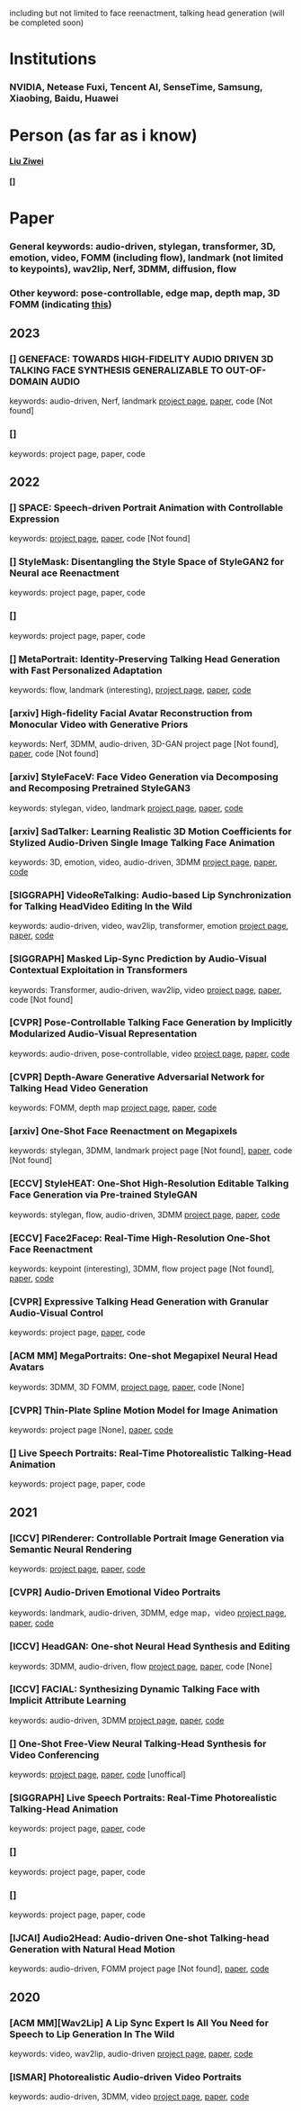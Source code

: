 including but not limited to face reenactment, talking head generation
(will be completed soon)

# Institutions
### NVIDIA, Netease Fuxi, Tencent AI, SenseTime, Samsung, Xiaobing, Baidu, Huawei

# Person (as far as i know)
#### [Liu Ziwei](https://liuziwei7.github.io/publications.html)
#### []

# Paper

### General keywords: audio-driven, stylegan, transformer, 3D, emotion, video, FOMM (including flow), landmark (not limited to keypoints), wav2lip, Nerf, 3DMM, diffusion, flow
### Other keyword: pose-controllable, edge map, depth map, 3D FOMM (indicating [this](https://arxiv.org/abs/2011.15126))

## 2023
### \[] GENEFACE: TOWARDS HIGH-FIDELITY AUDIO DRIVEN 3D TALKING FACE SYNTHESIS GENERALIZABLE TO OUT-OF-DOMAIN AUDIO
keywords: audio-driven, Nerf, landmark
[project page](https://geneface.github.io/), 
[paper](https://openreview.net/forum?id=YfwMIDhPccD), 
code [Not found]

### \[] 
keywords:
project page, 
paper, 
code

## 2022
### \[] SPACE: Speech-driven Portrait Animation with Controllable Expression
keywords:
[project page](https://deepimagination.cc/SPACEx/), 
[paper](https://arxiv.org/pdf/2211.09809), 
code [Not found]

### \[] StyleMask: Disentangling the Style Space of StyleGAN2 for Neural ace Reenactment
keywords:
project page, 
paper, 
code

### \[] 
keywords:
project page, 
paper, 
code

### \[] MetaPortrait: Identity-Preserving Talking Head Generation with Fast Personalized Adaptation
keywords: flow, landmark (interesting), 
[project page](https://meta-portrait.github.io), 
[paper](https://arxiv.org/abs/2212.08062), 
[code](https://github.com/Meta-Portrait/MetaPortrait)

### \[arxiv] High-fidelity Facial Avatar Reconstruction from Monocular Video with Generative Priors
keywords: Nerf, 3DMM, audio-driven, 3D-GAN
project page [Not found], 
[paper](https://arxiv.org/abs/2211.15064), 
code [Not found]

### \[arxiv] StyleFaceV: Face Video Generation via Decomposing and Recomposing Pretrained StyleGAN3
keywords: stylegan, video, landmark
[project page](http://haonanqiu.com/projects/StyleFaceV.html), 
[paper](https://arxiv.org/abs/2208.07862), 
[code](https://github.com/arthur-qiu/StyleFaceV)

### \[arxiv] SadTalker: Learning Realistic 3D Motion Coefficients for Stylized Audio-Driven Single Image Talking Face Animation
keywords: 3D, emotion, video, audio-driven, 3DMM
[project page](https://sadtalker.github.io), 
[paper](https://arxiv.org/abs/2211.12194), 
[code](https://github.com/Winfredy/SadTalker)

### \[SIGGRAPH] VideoReTalking: Audio-based Lip Synchronization for Talking HeadVideo Editing In the Wild
keywords: audio-driven, video, wav2lip, transformer, emotion
[project page](https://vinthony.github.io/video-retalking/), 
[paper](https://arxiv.org/abs/2211.14758), 
[code](https://github.com/vinthony/video-retalking/)

### \[SIGGRAPH] Masked Lip-Sync Prediction by Audio-Visual Contextual Exploitation in Transformers
keywords: Transformer, audio-driven, wav2lip, video
[project page](https://hangz-nju-cuhk.github.io/projects/AV-CAT), 
[paper](https://arxiv.org/abs/2212.04970), 
code [Not found]

### \[CVPR] Pose-Controllable Talking Face Generation by Implicitly Modularized Audio-Visual Representation
keywords: audio-driven, pose-controllable, video
[project page](https://hangz-nju-cuhk.github.io/projects/PC-AVS), 
[paper](https://arxiv.org/abs/2104.11116), 
[code](https://github.com/Hangz-nju-cuhk/Talking-Face_PC-AVS)

### \[CVPR] Depth-Aware Generative Adversarial Network for Talking Head Video Generation
keywords: FOMM, depth map
[project page](https://harlanhong.github.io/publications/dagan.html), 
[paper](https://arxiv.org/abs/2203.06605), 
[code](https://github.com/harlanhong/CVPR2022-DaGAN)

### \[arxiv] One-Shot Face Reenactment on Megapixels
keywords: stylegan, 3DMM, landmark
project page [Not found], 
[paper](https://arxiv.org/pdf/2205.13368), 
code [Not found]

### \[ECCV] StyleHEAT: One-Shot High-Resolution Editable Talking Face Generation via Pre-trained StyleGAN
keywords: stylegan, flow, audio-driven, 3DMM
[project page](http://feiiyin.github.io/StyleHEAT/), 
[paper](https://arxiv.org/abs/2203.04036), 
[code](https://github.com/FeiiYin/StyleHEAT/)

### \[ECCV] Face2Faceρ: Real-Time High-Resolution One-Shot Face Reenactment
keywords: keypoint (interesting), 3DMM, flow
project page [Not found], 
[paper](https://www.ecva.net/papers/eccv_2022/papers_ECCV/papers/136730055.pdf), 
[code](https://github.com/NetEase-GameAI/Face2FaceRHO)

### \[CVPR] Expressive Talking Head Generation with Granular Audio-Visual Control
keywords:
project page, 
[paper](https://openaccess.thecvf.com/content/CVPR2022/papers/Liang_Expressive_Talking_Head_Generation_With_Granular_Audio-Visual_Control_CVPR_2022_paper.pdf
), 
code

### \[ACM MM] MegaPortraits: One-shot Megapixel Neural Head Avatars
keywords: 3DMM, 3D FOMM, 
[project page](https://samsunglabs.github.io/MegaPortraits/), 
[paper](https://arxiv.org/abs/2207.07621), 
code [None]

### \[CVPR] Thin-Plate Spline Motion Model for Image Animation
keywords:
project page [None], 
[paper](https://arxiv.org/abs/2203.14367), 
[code](https://github.com/yoyo-nb/Thin-Plate-Spline-Motion-Model)

### \[] Live Speech Portraits: Real-Time Photorealistic Talking-Head Animation
keywords:
project page, 
paper, 
code

## 2021
### \[ICCV] PIRenderer: Controllable Portrait Image Generation via Semantic Neural Rendering
keywords:
[project page](https://renyurui.github.io/PIRender_web/), 
[paper](https://arxiv.org/abs/2109.08379), 
[code](https://github.com/RenYurui/PIRender)

### \[CVPR] Audio-Driven Emotional Video Portraits
keywords: landmark, audio-driven, 3DMM, edge map，video
[project page](https://jixinya.github.io/projects/evp/), 
[paper](https://arxiv.org/abs/2104.07452), 
[code](https://github.com/jixinya/EVP)

### \[ICCV] HeadGAN: One-shot Neural Head Synthesis and Editing
keywords: 3DMM, audio-driven, flow
[project page](https://michaildoukas.github.io/HeadGAN/), 
[paper](https://arxiv.org/abs/2012.08261), 
code [None]

### \[ICCV] FACIAL: Synthesizing Dynamic Talking Face with Implicit Attribute Learning
keywords: audio-driven, 3DMM
[project page](https://personal.utdallas.edu/~xguo/), 
[paper](https://arxiv.org/abs/2108.07938), 
[code](https://github.com/zhangchenxu528/FACIAL)

### \[] One-Shot Free-View Neural Talking-Head Synthesis for Video Conferencing
keywords:
[project page](https://nvlabs.github.io/face-vid2vid), 
[paper](https://arxiv.org/abs/2011.15126), 
[code](https://github.com/zhanglonghao1992/One-Shot_Free-View_Neural_Talking_Head_Synthesis) [unoffical]

### \[SIGGRAPH] Live Speech Portraits: Real-Time Photorealistic Talking-Head Animation
keywords:
project page, 
[paper](https://arxiv.org/abs/2109.10595), 
code

### \[] 
keywords:
project page, 
paper, 
code

### \[] 
keywords:
project page, 
paper, 
code

### \[IJCAI] Audio2Head: Audio-driven One-shot Talking-head Generation with Natural Head Motion
keywords: audio-driven, FOMM
project page [Not found], 
[paper](https://www.ijcai.org/proceedings/2021/0152.pdf), 
[code](https://github.com/wangsuzhen/Audio2Head)

## 2020
### \[ACM MM]\[Wav2Lip] A Lip Sync Expert Is All You Need for Speech to Lip Generation In The Wild
keywords: video, wav2lip, audio-driven
[project page](http://cvit.iiit.ac.in/research/projects/cvit-projects/a-lip-sync-expert-is-all-you-need-for-speech-to-lip-generation-in-the-wild/), 
[paper](https://arxiv.org/abs/2008.10010), 
[code](https://github.com/Rudrabha/Wav2Lip)

### \[ISMAR] Photorealistic Audio-driven Video Portraits
keywords: audio-driven, 3DMM, video
[project page](https://richardt.name/publications/audio-dvp/), 
[paper](http://miaowang.me/papers/advp_authors.pdf), 
[code](https://github.com/xinwen-cs/AudioDVP)
